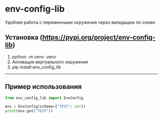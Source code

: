 # env-config-lib

Удобная работа с переменными окружения через валидацию по схеме.

## Установка (https://pypi.org/project/env-config-lib)

1. python -m venv .venv
2. Активация вертуального окружения 
3. pip install env_config_lib

---

## Пример использования

```python
from env_config_lib import EnvConfig

env = EnvConfig(schema={"TEST": str})
print(env.get("TEST"))

```

